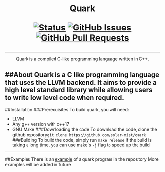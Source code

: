 <h1 align="center">
Quark

[![Status](https://img.shields.io/badge/status-active-success.svg)]() [![GitHub Issues](https://img.shields.io/github/issues/solar-mist/quark.svg)](https://github.com/solar-mist/quark/issues) [![GitHub Pull Requests](https://img.shields.io/github/issues-pr/solar-mist/quark.svg)](https://github.com/solar-mist/quark/pulls)
</h1>

---

<p align="center">
  Quark is a compiled C-like programming language written in C++.
</p>

##About
Quark is a C like programming language that uses the LLVM backend.
It aims to provide a high level standard library while allowing users to write low level code when required.
---
##Installation
###Prerequisites
To build quark, you will need:
* LLVM
* Any g++ version with c++17
* GNU Make
###Downloading the code
To download the code, clone the github repository`git clone https://github.com/solar-mist/quark`
###Building
To build the code, simply run `make release`
If the build is taking a long time, you can use make's `-j` flag to speed up the build
---
##Examples
There is an [example](example.qrk) of a quark program in the repository
More examples will be added in future